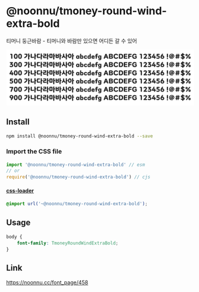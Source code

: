 # @noonnu/tmoney-round-wind-extra-bold

티머니 둥근바람 - 티머니와 바람만 있으면 어디든 갈 수 있어

![example](./example.png)

## Install

```bash
npm install @noonnu/tmoney-round-wind-extra-bold --save
```

### Import the CSS file

```js
import '@noonnu/tmoney-round-wind-extra-bold' // esm
// or
require('@noonnu/tmoney-round-wind-extra-bold') // cjs
```

#### [css-loader](https://github.com/webpack-contrib/css-loader)

```css
@import url('~@noonnu/tmoney-round-wind-extra-bold');
```

## Usage

```css
body {
    font-family: TmoneyRoundWindExtraBold;
}
```

## Link

https://noonnu.cc/font_page/458

